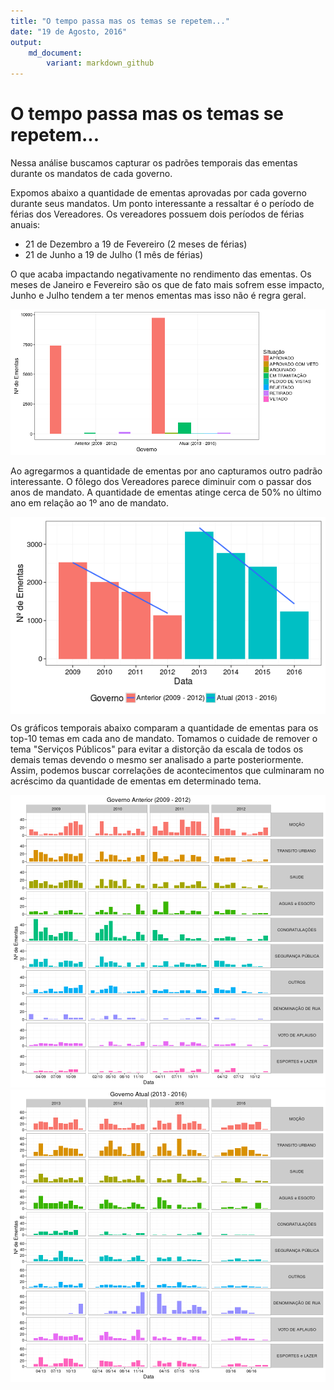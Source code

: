 ```yaml
---
title: "O tempo passa mas os temas se repetem..."
date: "19 de Agosto, 2016"
output: 
    md_document:
        variant: markdown_github
---
```




# O tempo passa mas os temas se repetem...

Nessa análise buscamos capturar os padrões temporais das ementas durante os mandatos de cada governo.

Expomos abaixo a quantidade de ementas aprovadas por cada governo durante seus mandatos. Um ponto interessante a ressaltar é o período de férias dos Vereadores. Os vereadores possuem dois períodos de férias anuais:

  * 21 de Dezembro a 19 de Fevereiro (2 meses de férias)
  * 21 de Junho a 19 de Julho (1 mês de férias)

O que acaba impactando negativamente no rendimento das ementas. Os meses de Janeiro e Fevereiro são os que de fato mais sofrem esse impacto, Junho e Julho tendem a ter menos ementas mas isso não é regra geral.

![plot of chunk ementas_per_govern](figure/ementas_per_govern-1.png)

Ao agregarmos a quantidade de ementas por ano capturamos outro padrão interessante. O fôlego dos Vereadores parece diminuir com o passar dos anos de mandato. A quantidade de ementas atinge cerca de 50% no último ano em relação ao 1º ano de mandato.

<img src="figure/ementas_over_time-1.png" title="plot of chunk ementas_over_time" alt="plot of chunk ementas_over_time" style="display: block; margin: auto;" />

Os gráficos temporais abaixo comparam a quantidade de ementas para os top-10 temas em cada ano de mandato. Tomamos o cuidade de remover o tema "Serviços Públicos" para evitar a distorção da escala de todos os demais temas devendo o mesmo ser analisado a parte posteriormente. Assim, podemos buscar correlações de acontecimentos que culminaram no acréscimo da quantidade de ementas em determinado tema.

![plot of chunk themes_over_time](figure/themes_over_time-1.png)![plot of chunk themes_over_time](figure/themes_over_time-2.png)
